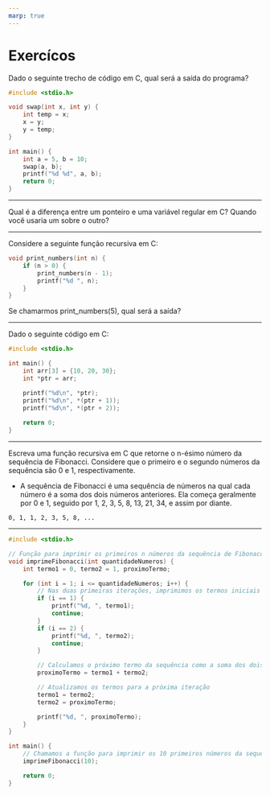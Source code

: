 ```yaml
---
marp: true
---
```


# Exercícos #

Dado o seguinte trecho de código em C, qual será a saída do programa?

```c
#include <stdio.h>

void swap(int x, int y) {
    int temp = x;
    x = y;
    y = temp;
}

int main() {
    int a = 5, b = 10;
    swap(a, b);
    printf("%d %d", a, b);
    return 0;
}

```

---

Qual é a diferença entre um ponteiro e uma variável regular em C? Quando você usaria um sobre o outro?

---

Considere a seguinte função recursiva em C:

```c
void print_numbers(int n) {
    if (n > 0) {
        print_numbers(n - 1);
        printf("%d ", n);
    }
}
```

Se chamarmos print_numbers(5), qual será a saída?

---

Dado o seguinte código em C:

```c
#include <stdio.h>

int main() {
    int arr[3] = {10, 20, 30};
    int *ptr = arr;

    printf("%d\n", *ptr);
    printf("%d\n", *(ptr + 1));
    printf("%d\n", *(ptr + 2));
    
    return 0;
}
```

---

Escreva uma função recursiva em C que retorne o n-ésimo número da sequência de Fibonacci. Considere que o primeiro e o segundo números da sequência são 0 e 1, respectivamente.

- A sequência de Fibonacci é uma sequência de números na qual cada número é a soma dos dois números anteriores. Ela começa geralmente por 0 e 1, seguido por 1, 2, 3, 5, 8, 13, 21, 34, e assim por diante.

```text
0, 1, 1, 2, 3, 5, 8, ... 

```

---

```c
#include <stdio.h>

// Função para imprimir os primeiros n números da sequência de Fibonacci
void imprimeFibonacci(int quantidadeNumeros) {
    int termo1 = 0, termo2 = 1, proximoTermo;

    for (int i = 1; i <= quantidadeNumeros; i++) {
        // Nas duas primeiras iterações, imprimimos os termos iniciais da sequência
        if (i == 1) {
            printf("%d, ", termo1);
            continue;
        }
        if (i == 2) {
            printf("%d, ", termo2);
            continue;
        }

        // Calculamos o próximo termo da sequência como a soma dos dois termos anteriores
        proximoTermo = termo1 + termo2;

        // Atualizamos os termos para a próxima iteração
        termo1 = termo2;
        termo2 = proximoTermo;

        printf("%d, ", proximoTermo);
    }
}

int main() {
    // Chamamos a função para imprimir os 10 primeiros números da sequência de Fibonacci
    imprimeFibonacci(10);

    return 0;
}
```
